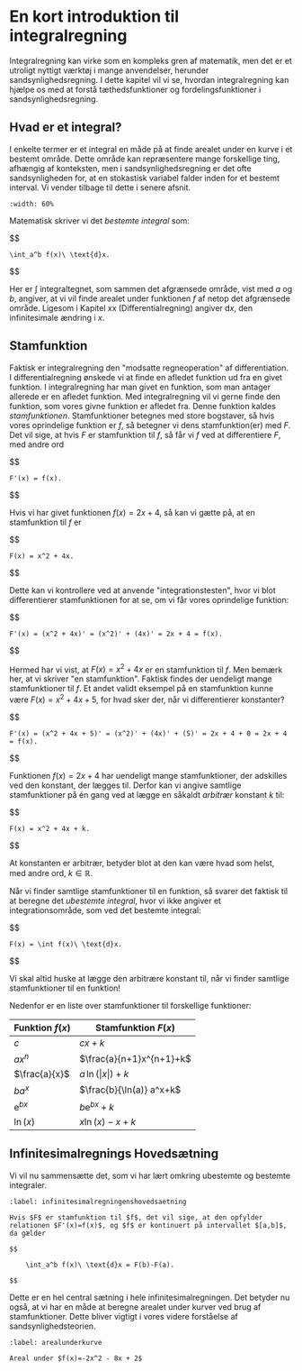 # En kort introduktion til integralregning
Integralregning kan virke som en kompleks gren af matematik, men det er et utroligt nyttigt værktøj i mange anvendelser, herunder sandsynlighedsregning. I dette kapitel vil vi se, hvordan integralregning kan hjælpe os med at forstå tæthedsfunktioner og fordelingsfunktioner i sandsynlighedsregning. 

## Hvad er et integral?
I enkelte termer er et integral en måde på at finde arealet under en kurve i et bestemt område. Dette område kan repræsentere mange forskellige ting, afhængig af konteksten, men i sandsynlighedsregning er det ofte sandsynligheden for, at en stokastisk variabel falder inden for et bestemt interval. Vi vender tilbage til dette i senere afsnit.

```{figure} integral_areal.png
:width: 60%
```

Matematisk skriver vi det *bestemte integral* som:

$$

    \int_a^b f(x)\ \text{d}x.

$$

Her er $\int$ integraltegnet, som sammen det afgrænsede område, vist med $a$ og $b$, angiver, at vi vil finde arealet under funktionen $f$ af netop det afgrænsede område. Ligesom i Kapitel xx (Differentialregning) angiver $\text{d}x$, den infinitesimale ændring i $x$. 

## Stamfunktion
Faktisk er integralregning den "modsatte regneoperation" af differentiation. I differentialregning ønskede vi at finde en afledet funktion ud fra en givet funktion. I integralregning har man givet en funktion, som man antager allerede er en afledet funktion. Med integralregning vil vi gerne finde den funktion, som vores givne funktion er afledet fra. Denne funktion kaldes *stamfunktionen*. Stamfunktioner betegnes med store bogstaver, så hvis vores oprindelige funktion er $f$, så betegner vi dens stamfunktion(er) med $F$. Det vil sige, at hvis $F$ er stamfunktion til $f$, så får vi $f$ ved at differentiere $F$, med andre ord

$$

    F'(x) = f(x).

$$

Hvis vi har givet funktionen $f(x)=2x+4$, så kan vi gætte på, at en stamfunktion til $f$ er

$$

    F(x) = x^2 + 4x.

$$

Dette kan vi kontrollere ved at anvende "integrationstesten", hvor vi blot differentierer stamfunktionen for at se, om vi får vores oprindelige funktion:

$$

    F'(x) = (x^2 + 4x)' = (x^2)' + (4x)' = 2x + 4 = f(x).

$$

Hermed har vi vist, at $F(x)=x^2+4x$ er en stamfunktion til $f$. Men bemærk her, at vi skriver "en stamfunktion". Faktisk findes der uendeligt mange stamfunktioner til $f$. Et andet validt eksempel på en stamfunktion kunne være $F(x) = x^2+4x+5$, for hvad sker der, når vi differentierer konstanter? 

$$

    F'(x) = (x^2 + 4x + 5)' = (x^2)' + (4x)' + (5)' = 2x + 4 + 0 = 2x + 4 = f(x).

$$

Funktionen $f(x)=2x+4$ har uendeligt mange stamfunktioner, der adskilles ved den konstant, der lægges til. Derfor kan vi angive samtlige stamfunktioner på én gang ved at lægge en såkaldt *arbitrær* konstant $k$ til:

$$

    F(x) = x^2 + 4x + k.

$$

At konstanten er arbitrær, betyder blot at den kan være hvad som helst, med andre ord, $k\in\mathbb{R}$.

Når vi finder samtlige stamfunktioner til en funktion, så svarer det faktisk til at beregne det *ubestemte integral*, hvor vi ikke angiver et integrationsområde, som ved det bestemte integral:

$$

    F(x) = \int f(x)\ \text{d}x.

$$

Vi skal altid huske at lægge den arbitrære konstant til, når vi finder samtlige stamfunktioner til en funktion!

Nedenfor er en liste over stamfunktioner til forskellige funktioner:

| Funktion $f(x)$  | Stamfunktion $F(x)$      |
| ---------------- | -------------------      | 
| $c$              | $cx+k$                   |
| $ax^n$           | $\frac{a}{n+1}x^{n+1}+k$ |
| $\frac{a}{x}$    | $a\,\ln(\lvert x \rvert)+k$          |
| $ba^x$           | $\frac{b}{\ln(a)} a^x+k$ |
| $\text{e}^{bx}$  | $b\text{e}^{bx}+k$       |
| $\ln(x)$         | $x\ln(x)-x+k$            |

## Infinitesimalregnings Hovedsætning
Vi vil nu sammensætte det, som vi har lært omkring ubestemte og bestemte integraler. 

```{prf:sætning}
:label: infinitesimalregningenshovedsaetning

Hvis $F$ er stamfunktion til $f$, det vil sige, at den opfylder relationen $F'(x)=f(x)$, og $f$ er kontinuert på intervallet $[a,b]$, da gælder 

$$

    \int_a^b f(x)\ \text{d}x = F(b)-F(a).

$$

```

Dette er en hel central sætning i hele infinitesimalregningen. Det betyder nu også, at vi har en måde at beregne arealet under kurver ved brug af stamfunktioner. Dette bliver vigtigt i vores videre forståelse af sandsynlighedsteorien. 

```{prf:eksempel}
:label: arealunderkurve

Areal under $f(x)=-2x^2 - 8x + 2$

```
